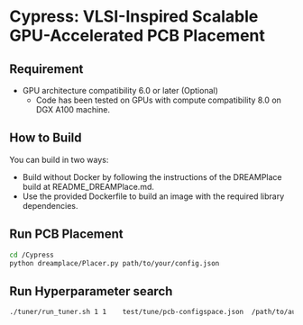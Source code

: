 # Cypress: VLSI-Inspired Scalable GPU-Accelerated PCB Placement

## Requirement

- GPU architecture compatibility 6.0 or later (Optional)
    - Code has been tested on GPUs with compute compatibility 8.0 on DGX A100 machine. 

## How to Build

You can build in two ways:

- Build without Docker by following the instructions of the DREAMPlace build at README_DREAMPlace.md.
- Use the provided Dockerfile to build an image with the required library dependencies.

## Run PCB Placement

```sh
cd /Cypress
python dreamplace/Placer.py path/to/your/config.json
```

## Run Hyperparameter search

```sh
./tuner/run_tuner.sh 1 1 	test/tune/pcb-configspace.json 	/path/to/aux_file 	test/pcb/tuner-ppa.json "" 	100 4 0 0 10 	./tuner 	./results/result_path
```